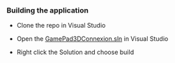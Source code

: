 ### Building the application

* Clone the repo in Visual Studio

* Open the [GamePad3DConnexion.sln](GamePad3DConnexion.sln) in Visual Studio

* Right click the Solution and choose build